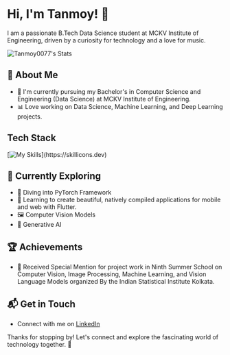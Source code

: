# Hi, I'm Tanmoy! 👋

I am a passionate B.Tech Data Science student at MCKV Institute of Engineering, driven by a curiosity for technology and a love for music.

![Tanmoy0077's Stats](https://github-readme-stats.vercel.app/api?username=Tanmoy0077&theme=vue-dark&show_icons=true&hide_border=true&count_private=true)

## 🚀 About Me

- 🔭 I'm currently pursuing my Bachelor's in Computer Science and Engineering (Data Science) at MCKV Institute of Engineering.
- 📊 Love working on Data Science, Machine Learning, and Deep Learning projects.


## Tech Stack
[![My Skills](https://skillicons.dev/icons?i=c,cpp,java,python,js,html,css,r,tensorflow,pytorch,sklearn,opencv,mysql,mongodb,nodejs,django,maven,git,github,aws,docker,flutter,mint,redhat,)](https://skillicons.dev)

## 🌱 Currently Exploring

- 🧠 Diving into PyTorch Framework
- 📱 Learning to create beautiful, natively compiled applications for mobile and web with Flutter.
- 🖼️ Computer Vision Models
- 🌌 Generative AI


 ## 🏆 Achievements

- 🌟 Received Special Mention for project work in Ninth Summer School on Computer Vision, Image Processing, Machine Learning, and Vision Language Models organized By the Indian Statistical Institute Kolkata.


## 📬 Get in Touch

- Connect with me on [LinkedIn](https://www.linkedin.com/in/tanmoy0077-data/)

Thanks for stopping by! Let's connect and explore the fascinating world of technology together. 🚀



<!--

Here are some ideas to get you started:

- 🔭 I’m currently working on ...
- 🌱 I’m currently learning ...
- 👯 I’m looking to collaborate on ...
- 🤔 I’m looking for help with ...
- 💬 Ask me about ...
- 📫 How to reach me: ...
- 😄 Pronouns: ...
- ⚡ Fun fact: ...
-->

